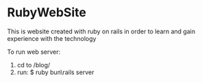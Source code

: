 # RubyWebSite
This is website created with ruby on rails in order to learn and gain experience with the technology


To run web server:
1) cd to /blog/
2) run: $ ruby bun\rails server
